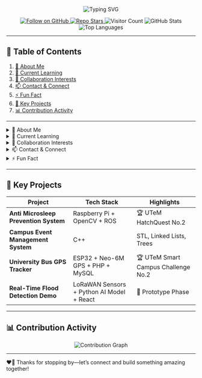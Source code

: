 <!-- 🎉 Welcome Banner -->
<p align="center">
  <img src="https://readme-typing-svg.herokuapp.com?font=Fira+Code&size=30&duration=3000&pause=1000&color=2ECC71&width=600&height=50&lines=Hi+there!+I'm+Weiyuan+Ooi+👋" alt="Typing SVG" />
</p>

<!-- Badges -->
<p align="center">
  <a href="https://github.com/WyOoi">
    <img src="https://img.shields.io/github/followers/WyOoi?label=Follow&style=social" alt="Follow on GitHub" />
  </a>
  <a href="https://github.com/WyOoi/WyOoi/stargazers">
    <img src="https://img.shields.io/github/stars/WyOoi/WyOoi?style=social" alt="Repo Stars" />
  </a>
  <img src="https://visitor-badge.glitch.me/badge?page_id=WyOoi.WyOoi" alt="Visitor Count" />
  <img src="https://github-readme-stats.vercel.app/api?username=WyOoi&show_icons=true&theme=radical&hide_border=true" alt="GitHub Stats" />
  <img src="https://github-readme-stats.vercel.app/api/top-langs?username=WyOoi&layout=compact&theme=radical&hide_border=true" alt="Top Languages" />
</p>

---

## 📖 Table of Contents
1. [👤 About Me](#-about-me)  
2. [🌱 Current Learning](#-current-learning)  
3. [💼 Collaboration Interests](#-collaboration-interests)  
4. [📫 Contact & Connect](#-contact--connect)  
5. [⚡ Fun Fact](#-fun-fact)  
6. [🚀 Key Projects](#-key-projects)  
7. [📊 Contribution Activity](#-contribution-activity)  

---

<details>
<summary id="about-me">👤 About Me</summary>

- 🔭 **Name:** Weiyuan Ooi  
- 🧑‍💻 **Role:** Computer Engineer & Robotics Enthusiast  
- 🌍 **Location:** Kuala Lumpur, Malaysia  
- 🔗 **Pronouns:** He/Him  
</details>

<details>
<summary id="current-learning">🌱 Current Learning</summary>

- 📡 **Advanced IoT Architectures** with ESP32 & LoRaWAN  
- 🤖 **Computer Vision** pipelines using YOLOv8 on ROS  
- ⚛️ **Real-Time Systems** optimization in C++  
- 🌐 **Modern Web Dev**: TypeScript, React, Next.js, & Tailwind CSS  
</details>

<details>
<summary id="collaboration-interests">💼 Collaboration Interests</summary>

- 🤝 **Open-Source Robotics** & Automation Frameworks  
- 🌐 **GIS & Disaster-Response Dashboards**  
- 🚗 **Driver Safety Systems** & Microsleep Prevention  
- 🛰️ **Real-Time Telemetry** & Sensor-Fusion Tooling  
</details>

<details>
<summary id="contact--connect">📫 Contact & Connect</summary>

- 📧 **Email:** [weiyuanooi88@gmail.com](mailto:weiyuanooi88@gmail.com)  
- 🔗 **LinkedIn:** [linkedin.com/in/yourprofile](https://linkedin.com/in/yourprofile)  
- 🐦 **Twitter:** [@YourHandle](https://twitter.com/YourHandle)  
- 💬 **Discord/Slack:** `Weiyuan#1234`  
</details>

<details>
<summary id="fun-fact">⚡ Fun Fact</summary>

I once programmed an **ESP32** to play _Tetris_ on an OLED screen—and it even keeps your high-score in flash memory!  
</details>

---

## 🚀 Key Projects

| Project                                | Tech Stack                                    | Highlights                           |
|----------------------------------------|-----------------------------------------------|--------------------------------------|
| **Anti Microsleep Prevention System**  | Raspberry Pi + OpenCV + ROS                   | 🏆 UTeM HatchQuest No.2              |
| **Campus Event Management System**     | C++ | STL, Linked Lists, Trees                | 📚 University Showcase              |
| **University Bus GPS Tracker**         | ESP32 + Neo-6M GPS + PHP + MySQL              | 🏆 UTeM Smart Campus Challenge No.2  |
| **Real-Time Flood Detection Demo**     | LoRaWAN Sensors + Python AI Model + React     | 🔬 Prototype Phase             |

---

## 📊 Contribution Activity

<p align="center">
  <img src="https://github-readme-activity-graph.cyclic.app/graph?username=WyOoi&bg_color=ffffff&color=2ECC71&line=2B2D42&point=FF5733&hide_border=true" alt="Contribution Graph" />
</p>

---

❤️‍🔥 Thanks for stopping by—let’s connect and build something amazing together!
